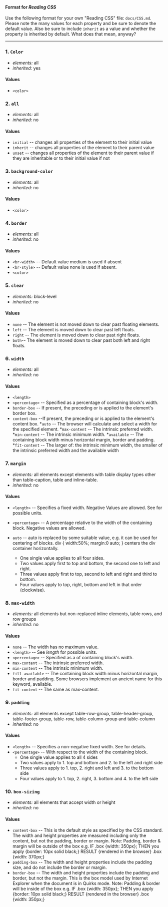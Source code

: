#### Format for _Reading CSS_

Use the following format for your own "Reading CSS" file: `docs/CSS.md`. 
Please note the many values for each property and be sure to denote the default value. 
Also be sure to include `inherit` as a value and whether the property is inherited by 
default. What does that mean, anyway?

----

### 1. `Color`

* *elements:* all
* *inherited:* yes

#### Values

* ```<color>```

### 2. `all`

* *elements:* all
* *inherited:* no

#### Values

* `initial` -- changes all properties of the element to their initial value
* `inherit` -- changes all properties of the element to their parent value
* `unset` -- changes all properties of the element to their parent value if they are inheritable or to their initial value if not

### 3. `background-color`

* *elements:* all
* *inherited:* no

#### Values

* ```<color>```

### 4. `border`

* *elements:* all
* *inherited:* no

#### Values

* ```<br-width>``` -- Default value medium is used if absent
* ```<br-style>``` -- Default value none is used if absent.
* ```<color>``` 

### 5. `clear`

* *elements:* block-level
* *inherited:* no

#### Values

* `none` -- The element is not moved down to clear past floating elements.
* `left` -- The element is moved down to clear past left floats.
* `right` -- The element is moved down to clear past right floats.
* `both`-- The element is moved down to clear past both left and right floats.

### 6. `width`

* *elements:* all
* *inherited:* no

#### Values

* ```<length>```
* ```<percentage>``` -- Specified as a percentage of containing block's width.
* `border-box` -- If present, the preceding <length> or <percentage> is applied to the element's border box.
* `content-box` --If present, the preceding <length> or <percentage> is applied to the element's content box.
*`auto` -- The browser will calculate and select a width for the specified element.
*`max-content` -- The intrinsic preferred width.
*`min-content` -- The intrinsic minimum width.
*`available` -- The containing block width minus horizontal margin, border and padding.
*`fit-content` -- The larger of: the intrinsic minimum width, the smaller of the intrinsic preferred width and the available width

### 7. `margin`

* *elements:* all elements except elements with table display types other than table-caption, table and inline-table.
* *inherited:* no

#### Values

* ```<length>```  -- Specifies a fixed width. Negative Values are allowed. See for <length> possible units.
* ```<percentage>``` -- A percentage relative to the width of the containing block. Negative values are allowed.
* `auto` -- auto is replaced by some suitable value, e.g. it can be used for centering of blocks.
div { width:50%;  margin:0 auto; } centers the div container horizontally.
    
    * One single value applies to all four sides.
    * Two values apply first to top and bottom, the second one to left and right.
    * Three values apply first to top, second to left and right and third to bottom.
    * Four values apply to top, right, bottom and left in that order (clockwise).

### 8. `max-width`

* *elements:* all elements but non-replaced inline elements, table rows, and row groups
* *inherited:* no

#### Values

* `none` -- The width has no maximum value.
* ```<length>``` -- See *length* for possible units.
* ```<percentage>``` -- Specified as a <percentage> of containing block's width.
* `max-content` -- The intrinsic preferred width.
* `min-content` -- The intrinsic minimum width.
* `fill-available` -- The containing block width minus horizontal margin, border and padding. Some browsers implement an ancient name for this keyword, available.
* `fit-content` -- The same as max-content.

### 9. `padding`

* *elements:* all elements except table-row-group, table-header-group, table-footer-group, table-row, table-column-group and table-column
* *inherited:* no

#### Values

* ```<length>``` -- Specifies a non-negative fixed width. See <length> for details.
* ```<percentage>``` -- With respect to the width of the containing block.
    * One single value applies to all 4 sides
    * Two values apply to 1. top and bottom and 2. to the left and right side
    * Three values apply to 1. top, 2. right and left and 3. to the bottom side
    * Four values apply to 1. top, 2. right, 3. bottom and 4. to the left side

### 10. `box-sizing`

* *elements:* all elements that accept width or height
* *inherited:* no

#### Values

* `content-box` -- This is the default style as specified by the CSS standard. The width and height properties are measured including only the content, but not the padding, border or margin. Note: Padding, border & margin will be outside of the box e.g. IF .box {width: 350px}; THEN you apply {border: 10px solid black;} RESULT {rendered in the browser} .box {width: 370px;}
* `padding-box` -- The width and height properties include the padding size, and do not include the border or margin. 
* `border-box` -- The width and height properties include the padding and border, but not the margin. This is the box model used by Internet Explorer when the document is in Quirks mode. Note: Padding & border will be inside of the box e.g. IF .box {width: 350px}; THEN you apply {border: 10px solid black;} RESULT {rendered in the browser} .box {width: 350px;}